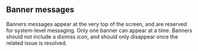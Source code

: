 Banner messages
---

Banners messages appear at the very top of the screen, and are reserved for system-level messaging. 
Only one banner can appear at a time. Banners should not include a dismiss icon, and should only disappear once 
the related issue is resolved.
